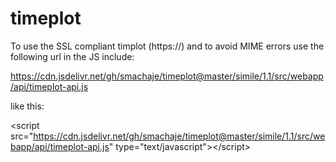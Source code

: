timeplot
========

To use the SSL compliant timplot (https://) and to avoid MIME errors use the following url in the JS include:

https://cdn.jsdelivr.net/gh/smachaje/timeplot@master/simile/1.1/src/webapp/api/timeplot-api.js

like this:

       
       
&lt;script src="https://cdn.jsdelivr.net/gh/smachaje/timeplot@master/simile/1.1/src/webapp/api/timeplot-api.js"
       type="text/javascript">&lt;/script>
